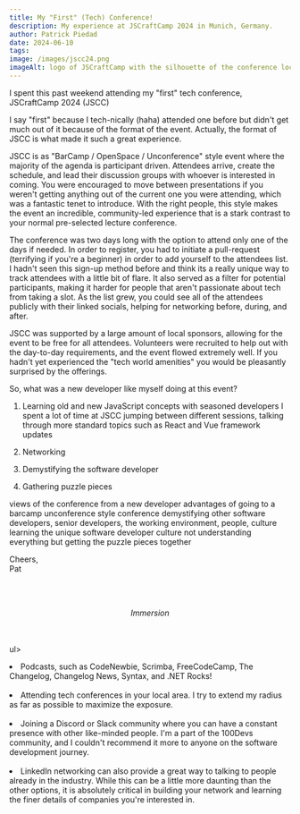 ```yaml
---
title: My "First" (Tech) Conference!
description: My experience at JSCraftCamp 2024 in Munich, Germany.
author: Patrick Piedad
date: 2024-06-10
tags:
image: /images/jscc24.png
imageAlt: logo of JSCraftCamp with the silhouette of the conference location
---
```


I spent this past weekend attending my "first" tech conference, JSCraftCamp 2024 (JSCC)

I say "first" because I tech-nically (haha) attended one before but didn't get much out of it because of the format of the event. Actually, the format of JSCC is what made it such a great experience.

JSCC is as "BarCamp / OpenSpace / Unconference" style event where the majority of the agenda is participant driven. Attendees arrive, create the schedule, and lead their discussion groups with whoever is interested in coming. You were encouraged to move between presentations if you weren't getting anything out of the current one you were attending, which was a fantastic tenet to introduce. With the right people, this style makes the event an incredible, community-led experience that is a stark contrast to your normal pre-selected lecture conference.

The conference was two days long with the option to attend only one of the days if needed. In order to register, you had to initiate a pull-request (terrifying if you're a beginner) in order to add yourself to the attendees list. I hadn't seen this sign-up method before and think its a really unique way to track attendees with a little bit of flare. It also served as a filter for potential participants, making it harder for people that aren't passionate about tech from taking a slot. As the list grew, you could see all of the attendees publicly with their linked socials, helping for networking before, during, and after.

JSCC was supported by a large amount of local sponsors, allowing for the event to be free for all attendees. Volunteers were recruited to help out with the day-to-day requirements, and the event flowed extremely well. If you hadn't yet experienced the "tech world amenities" you would be pleasantly surprised by the offerings.

So, what was a new developer like myself doing at this event?

1. Learning old and new JavaScript concepts with seasoned developers
   I spent a lot of time at JSCC jumping between different sessions, talking through more standard topics such as React and Vue framework updates

2. Networking

3. Demystifying the software developer

4. Gathering puzzle pieces

views of the conference from a new developer
advantages of going to a barcamp unconference style conference
demystifying other software developers, senior developers, the working environment, people, culture
learning the unique software developer culture
not understanding everything but getting the puzzle pieces together

Cheers,
<br>
Pat

<br><br>

<center>
<i>Immersion</i>
</center>
<br><br>

ul>

<li> Podcasts, such as CodeNewbie, Scrimba, FreeCodeCamp, The Changelog, Changelog News, Syntax, and .NET Rocks!</li>
<br>
<li> Attending tech conferences in your local area. I try to extend my radius as far as possible to maximize the exposure.</li>
<br>
<li> Joining a Discord or Slack community where you can have a constant presence with other like-minded people. I'm a part of the 100Devs community, and I couldn't recommend it more to anyone on the software development journey.</li>
<br>
<li> LinkedIn networking can also provide a great way to talking to people already in the industry. While this can be a little more daunting than the other options, it is absolutely critical in building your network and learning the finer details of companies you're interested in. </li>
</ul>
